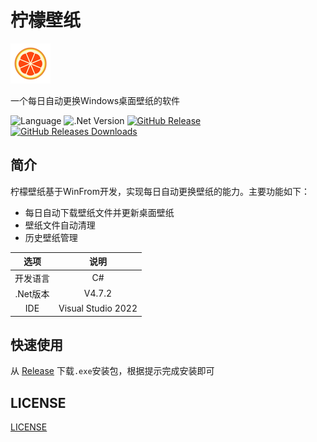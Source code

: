 # 柠檬壁纸
![icon](include/lemon_64.png)

一个每日自动更换Windows桌面壁纸的软件

![Language](https://img.shields.io/badge/Language-C%23-blue)
![.Net Version](https://img.shields.io/badge/.Net-v4.7.2-blue)
[![GitHub Release](https://img.shields.io/github/v/tag/DongyangHu/lemon-wallpaper.svg?label=Release)](https://github.com/DongyangHu/lemon-wallpaper/releases)
[![GitHub Releases Downloads](https://img.shields.io/github/downloads/DongyangHu/lemon-wallpaper/total.svg?logo=github)](https://somsubhra.github.io/github-release-stats/?username=DongyangHu&repository=lemon-wallpaper)


## 简介
柠檬壁纸基于WinFrom开发，实现每日自动更换壁纸的能力。主要功能如下：
- 每日自动下载壁纸文件并更新桌面壁纸
- 壁纸文件自动清理
- 历史壁纸管理

|选项|说明|
|:--------:|:--------:|
|开发语言|C#|
|.Net版本|V4.7.2|
|IDE|Visual Studio 2022|


## 快速使用
从 [Release](https://github.com/DongyangHu/lemon-wallpaper/releases) 下载`.exe`安装包，根据提示完成安装即可

## LICENSE
[LICENSE](LICENSE)